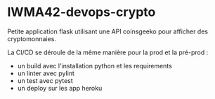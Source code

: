 # IWMA42-devops-crypto

Petite application flask utilisant une API coinsgeeko pour afficher des cryptomonnaies.

La CI/CD se déroule de la même manière pour la prod et la pré-prod : 
  - un build avec l'installation python et les requirements
  - un linter avec pylint
  - un test avec pytest
  - un deploy sur les app heroku
